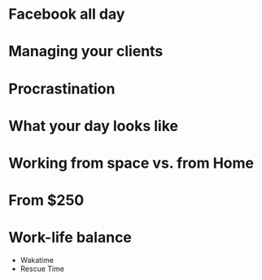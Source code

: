 # Facebook all day

# Managing your clients

# Procrastination

# What your day looks like

# Working from space vs. from Home

# From $250

# Work-life balance 
- Wakatime
- Rescue Time 